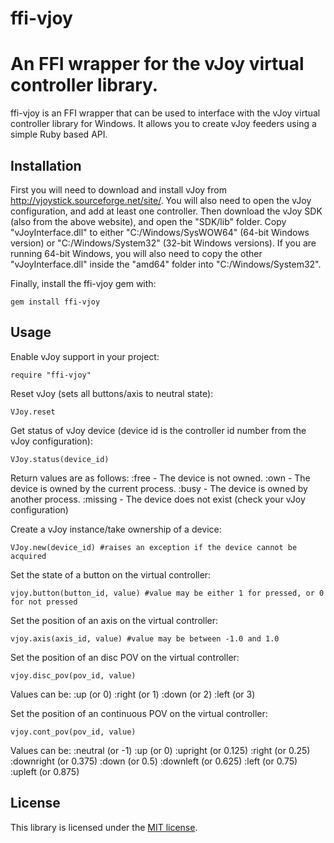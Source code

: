 # ffi-vjoy
An FFI wrapper for the vJoy virtual controller library.
===============

ffi-vjoy is an FFI wrapper that can be used to interface with the vJoy virtual controller library for Windows. It allows you to create vJoy feeders using a simple Ruby based API.

Installation
------
First you will need to download and install vJoy from http://vjoystick.sourceforge.net/site/. You will also need to open the vJoy configuration, and add at least one controller. Then download the vJoy SDK (also from the above website), and open the "SDK/lib" folder. Copy "vJoyInterface.dll" to either "C:/Windows/SysWOW64" (64-bit Windows version) or "C:/Windows/System32" (32-bit Windows versions). If you are running 64-bit Windows, you will also need to copy the other "vJoyInterface.dll" inside the "amd64" folder into "C:/Windows/System32".

Finally, install the ffi-vjoy gem with:
```
gem install ffi-vjoy
```

Usage
------

Enable vJoy support in your project:
```
require "ffi-vjoy"
```

Reset vJoy (sets all buttons/axis to neutral state):
```
VJoy.reset
```

Get status of vJoy device (device id is the controller id number from the vJoy configuration):
```
VJoy.status(device_id)
```
Return values are as follows:
:free - The device is not owned.
:own - The device is owned by the current process.
:busy - The device is owned by another process.
:missing - The device does not exist (check your vJoy configuration)

Create a vJoy instance/take ownership of a device:
```
VJoy.new(device_id) #raises an exception if the device cannot be acquired
```

Set the state of a button on the virtual controller:
```
vjoy.button(button_id, value) #value may be either 1 for pressed, or 0 for not pressed
```

Set the position of an axis on the virtual controller:
```
vjoy.axis(axis_id, value) #value may be between -1.0 and 1.0
```

Set the position of an disc POV on the virtual controller:
```
vjoy.disc_pov(pov_id, value)
```
Values can be:
:up (or 0)
:right (or 1)
:down (or 2)
:left (or 3)

Set the position of an continuous POV on the virtual controller:
```
vjoy.cont_pov(pov_id, value)
```
Values can be:
:neutral (or -1)
:up (or 0)
:upright (or 0.125)
:right (or 0.25)
:downright (or 0.375)
:down (or 0.5)
:downleft (or 0.625)
:left (or 0.75)
:upleft (or 0.875)

License
------

This library is licensed under the [MIT license](http://www.opensource.org/licenses/mit-license.php).
